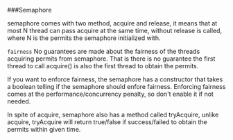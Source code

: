 ###Semaphore

semaphore comes with two method, acquire and release, it means that at most N thread can pass acquire at the same time,
without release is called, where N is the permits the semaphore initialized with.

`fairness`
No guarantees are made about the fairness of the threads acquiring permits from semaphore. That is there is no guarantee
the first thread to call acquire() is also the first thread to obtain the permits.

If you want to enforce fairness, the semaphore has a constructor that takes a boolean telling if the semaphore
should enfore fairness. Enforcing fairness comes at the performance/concurrency penalty, so don't enable it if not
needed.

In spite of acquire, semaphore also has a method called tryAcquire, unlike acquire, tryAcquire will return true/false
if success/failed to obtain the permits within given time.

